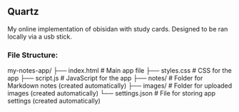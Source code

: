 
## Quartz

My online implementation of obisidan with study cards.
Designed to be ran locally via a usb stick. 

### File Structure:
my-notes-app/
  ├── index.html          # Main app file
  ├── styles.css          # CSS for the app
  ├── script.js           # JavaScript for the app
  ├── notes/              # Folder for Markdown notes (created automatically)
  ├── images/             # Folder for uploaded images (created automatically)
  └── settings.json       # File for storing app settings (created automatically)